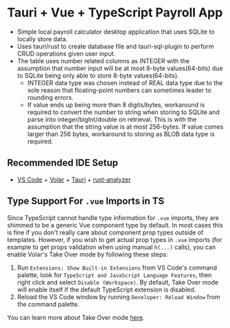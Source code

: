 # Tauri + Vue + TypeScript Payroll App

- Simple local payroll calculator desktop application that uses SQLite to locally store data.
- Uses tauri/rust to create database file and tauri-sql-plugin to perform CRUD operations given user input.
- The table uses number related columns as INTEGER with the assumption that number input will be at most 8-byte values(64-bits) due to SQLite being only able to store 8-byte values(64-bits).
    - INTEGER data type was chosen instead of REAL data type due to the sole reason that floating-point numbers can sometimes leader to rounding errors.
    - If value ends up being more than 8 digits/bytes, workaround is required to convert the number to string when storing to SQLite and parse into integer/bigInt/double on retrieval. This is with the assumption that the string value is at most 256-bytes. If value comes larger than 256 bytes, workaround to storing as BLOB data type is required.


## Recommended IDE Setup

- [VS Code](https://code.visualstudio.com/) + [Volar](https://marketplace.visualstudio.com/items?itemName=Vue.volar) + [Tauri](https://marketplace.visualstudio.com/items?itemName=tauri-apps.tauri-vscode) + [rust-analyzer](https://marketplace.visualstudio.com/items?itemName=rust-lang.rust-analyzer)

## Type Support For `.vue` Imports in TS

Since TypeScript cannot handle type information for `.vue` imports, they are shimmed to be a generic Vue component type by default. In most cases this is fine if you don't really care about component prop types outside of templates. However, if you wish to get actual prop types in `.vue` imports (for example to get props validation when using manual `h(...)` calls), you can enable Volar's Take Over mode by following these steps:

1. Run `Extensions: Show Built-in Extensions` from VS Code's command palette, look for `TypeScript and JavaScript Language Features`, then right click and select `Disable (Workspace)`. By default, Take Over mode will enable itself if the default TypeScript extension is disabled.
2. Reload the VS Code window by running `Developer: Reload Window` from the command palette.

You can learn more about Take Over mode [here](https://github.com/johnsoncodehk/volar/discussions/471).
